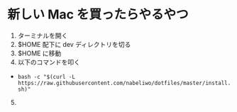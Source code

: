 # 新しい Mac を買ったらやるやつ

1. ターミナルを開く
2. $HOME 配下に dev ディレクトリを切る
3. $HOME に移動
4. 以下のコマンドを叩く
  - `bash -c "$(curl -L https://raw.githubusercontent.com/nabeliwo/dotfiles/master/install.sh)"`
5. 
